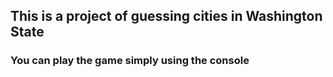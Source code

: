## This is a project of guessing cities in Washington State
### You can play the game simply using the console
